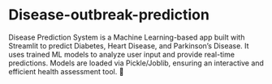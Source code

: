 # Disease-outbreak-prediction
Disease Prediction System is a Machine Learning-based app built with Streamlit to predict Diabetes, Heart Disease, and Parkinson’s Disease. It uses trained ML models to analyze user input and provide real-time predictions. Models are loaded via Pickle/Joblib, ensuring an interactive and efficient health assessment tool. 🚀
